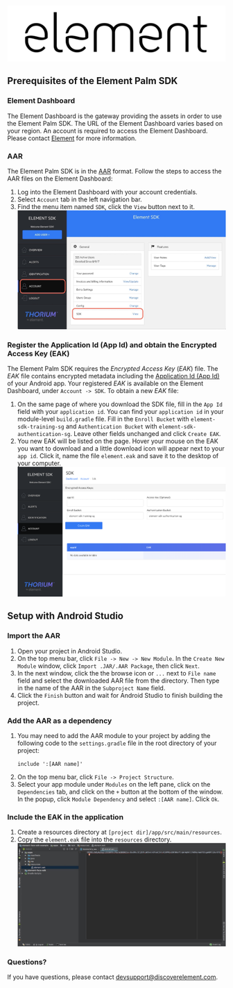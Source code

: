 ![element](images/element.png "element")
## Prerequisites of the Element Palm SDK
### Element Dashboard
The Element Dashboard is the gateway providing the assets in order to use the Element Palm SDK. The URL of the Element Dashboard varies based on your region. An account is required to access the Element Dashboard. Please contact [Element](#questions) for more information.

### AAR
The Element Palm SDK is in the [AAR](https://developer.android.com/studio/projects/android-library) format. Follow the steps to access the AAR files on the Element Dashboard:
1. Log into the Element Dashboard with your account credentials.
1. Select `Account` tab in the left navigation bar.
1. Find the menu item named `SDK`, click the `View` button next to it.
![dashboard-account](images/dashboard-account.jpg "dashboard-account")

### Register the Application Id (App Id) and obtain the Encrypted Access Key (EAK)
The Element Palm SDK requires the *Encrypted Access Key* (*EAK*) file. The *EAK* file contains encrypted metadata including the [Application Id (App Id)](https://developer.android.com/studio/build/application-id) of your Android app. Your registered *EAK* is available on the Element Dashboard, under `Account -> SDK`.
To obtain a new *EAK* file:
1. On the same page of where you download the SDK file, fill in the `App Id` field with your `application id`. You can find your `application id` in your module-level `build.gradle` file. Fill in the `Enroll Bucket` with `element-sdk-training-sg` and `Authentication Bucket` with `element-sdk-authentication-sg`. Leave other fields unchanged and click `Create EAK`.
1. You new EAK will be listed on the page. Hover your mouse on the EAK you want to download and a little download icon will appear next to your `app id`. Click it, name the file `element.eak` and save it to the desktop of your computer.
![dashboard-create-eak](images/dashboard-create-eak.png "create-eak")

## Setup with Android Studio
### Import the AAR
1. Open your project in Android Studio.
1. On the top menu bar, click `File -> New -> New Module`. In the `Create New Module` window, click `Import .JAR/.AAR Package`, then click `Next`.
1. In the next window, click the the browse icon or `...` next to `File name` field and select the downloaded AAR file from the directory. Then type in the name of the AAR in the `Subproject Name` field.
1. Click the `Finish` button and wait for Android Studio to finish building the project.

### Add the AAR as a dependency
1. You may need to add the AAR module to your project by adding the following code to the `settings.gradle` file in the root directory of your project:
    ```
    include ':[AAR name]'
    ```
1. On the top menu bar, click `File -> Project Structure`.
1. Select your app module under `Modules` on the left pane, click on the `Dependencies` tab, and click on the `+` button at the bottom of the window. In the popup, click `Module Dependency` and select `:[AAR name]`. Click `Ok`.

### Include the EAK in the application
1. Create a resources directory at `[project dir]/app/src/main/resources`.
1. Copy the `element.eak` file into the `resources` directory.
![resources](images/resources.jpg "resources")

### Questions?
If you have questions, please contact devsupport@discoverelement.com.
